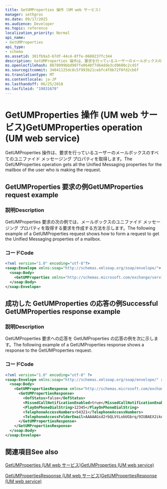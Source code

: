 ```yaml
---
title: GetUMProperties 操作 (UM web サービス)
manager: sethgros
ms.date: 09/17/2015
ms.audience: Developer
ms.topic: reference
localization_priority: Normal
api_name:
- GetUMProperties
api_type:
- schema
ms.assetid: 301fb9a3-67df-44c4-8ffe-0600237fc344
description: GetUMProperties 操作は、要求を行っているユーザーのメールボックスのすべてのユニファイド メッセージング プロパティを取得します。
ms.openlocfilehash: 8878099bbd907fe0648f7d64dde3cd9600c2c45f
ms.sourcegitcommit: 34041125dc8c5f993b21cebfc4f8b72f0fd2cb6f
ms.translationtype: MT
ms.contentlocale: ja-JP
ms.lasthandoff: 06/25/2018
ms.locfileid: "19831678"
---
```

# <a name="getumproperties-operation-um-web-service"></a><span data-ttu-id="4b95f-103">GetUMProperties 操作 (UM web サービス)</span><span class="sxs-lookup"><span data-stu-id="4b95f-103">GetUMProperties operation (UM web service)</span></span>

<span data-ttu-id="4b95f-104">GetUMProperties 操作は、要求を行っているユーザーのメールボックスのすべてのユニファイド メッセージング プロパティを取得します。</span><span class="sxs-lookup"><span data-stu-id="4b95f-104">The GetUMProperties operation gets all the Unified Messaging properties for the mailbox of the user who is making the request.</span></span>
  
## <a name="getumproperties-request-example"></a><span data-ttu-id="4b95f-105">GetUMProperties 要求の例</span><span class="sxs-lookup"><span data-stu-id="4b95f-105">GetUMProperties request example</span></span>

### <a name="description"></a><span data-ttu-id="4b95f-106">説明</span><span class="sxs-lookup"><span data-stu-id="4b95f-106">Description</span></span>

<span data-ttu-id="4b95f-107">GetUMProperties 要求の次の例では、メールボックスのユニファイド メッセージング プロパティを取得する要求を作成する方法を示します。</span><span class="sxs-lookup"><span data-stu-id="4b95f-107">The following example of a GetUMProperties request shows how to form a request to get the Unified Messaging properties of a mailbox.</span></span>
  
### <a name="code"></a><span data-ttu-id="4b95f-108">コード</span><span class="sxs-lookup"><span data-stu-id="4b95f-108">Code</span></span>

```XML
<?xml version="1.0" encoding="utf-8"?>
<soap:Envelope xmlns:soap="http://schemas.xmlsoap.org/soap/envelope/">
  <soap:Body>
    <GetUMProperties xmlns="http://schemas.microsoft.com/exchange/services/2006/messages" />
  </soap:Body>
</soap:Envelope>
```

## <a name="successful-getumproperties-response-example"></a><span data-ttu-id="4b95f-109">成功した GetUMProperties の応答の例</span><span class="sxs-lookup"><span data-stu-id="4b95f-109">Successful GetUMProperties response example</span></span>

### <a name="description"></a><span data-ttu-id="4b95f-110">説明</span><span class="sxs-lookup"><span data-stu-id="4b95f-110">Description</span></span>

<span data-ttu-id="4b95f-111">GetUMProperties 要求への応答を GetUMProperties の応答の例を次に示します。</span><span class="sxs-lookup"><span data-stu-id="4b95f-111">The following example of a GetUMProperties response shows a response to the GetUMProperties request.</span></span>
  
### <a name="code"></a><span data-ttu-id="4b95f-112">コード</span><span class="sxs-lookup"><span data-stu-id="4b95f-112">Code</span></span>

```XML
<?xml version="1.0" encoding="utf-8" ?>
<soap:Envelope xmlns:soap="http://schemas.xmlsoap.org/soap/envelope/" xmlns:xsi="http://www.w3.org/2001/XMLSchema-instance" xmlns:xsd="http://www.w3.org/2001/XMLSchema">
  <soap:Body>
    <GetUMPropertiesResponse xmlns="http://schemas.microsoft.com/exchange/services/2006/messages">
      <GetUMPropertiesResponse>
        <OofStatus>false</OofStatus> 
        <MissedCallNotificationEnabled>true</MissedCallNotificationEnabled> 
        <PlayOnPhoneDialString>12345</PlayOnPhoneDialString> 
        <TelephoneAccessNumbers>54321</TelephoneAccessNumbers> 
        <TelephoneAccessFolderEmail>AAAAAGsd2rbQLVtLobUGbrq/9IUBAEX2ikn/L8JJtI5WHI0FAW8AAAFXHhsAAA==</TelephoneAccessFolderEmail> 
      </GetUMPropertiesResponse>
    </GetUMPropertiesResponse>
  </soap:Body>
</soap:Envelope>
```

## <a name="see-also"></a><span data-ttu-id="4b95f-113">関連項目</span><span class="sxs-lookup"><span data-stu-id="4b95f-113">See also</span></span>



[<span data-ttu-id="4b95f-114">GetUMProperties (UM web サービス)</span><span class="sxs-lookup"><span data-stu-id="4b95f-114">GetUMProperties (UM web service)</span></span>](getumproperties-um-web-service.md)
  
[<span data-ttu-id="4b95f-115">GetUMPropertiesResponse (UM web サービス)</span><span class="sxs-lookup"><span data-stu-id="4b95f-115">GetUMPropertiesResponse (UM web service)</span></span>](getumpropertiesresponse-um-web-service.md)

